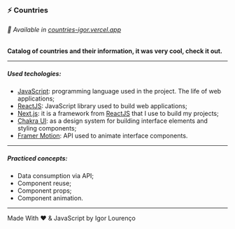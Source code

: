 ### ⚡ Countries

###### 👾 Available in [countries-igor.vercel.app](https://countries-igor.vercel.app) 

**Catalog of countries and their information, it was very cool, check it out.**

---

##### Used techologies:

* [JavaScript](https://www.javascript.com/): programming language used in the project. The life of web applications;
* [ReactJS](https://pt-br.reactjs.org/): JavaScript library used to build web applications;
* [Next.js](http://nextjs.org/): it is a framework from [ReactJS](https://pt-br.reactjs.org/) that I use to build my projects;
* [Chakra UI](https://chakra-ui.com/): as a design system for building interface elements and styling components;
* [Framer Motion](https://www.framer.com/motion/): API used to animate interface components.

---

##### Practiced concepts:
* Data consumption via API;
* Component reuse;
* Component props;
* Component animation.

---

Made With ❤️ & JavaScript by Igor Lourenço
